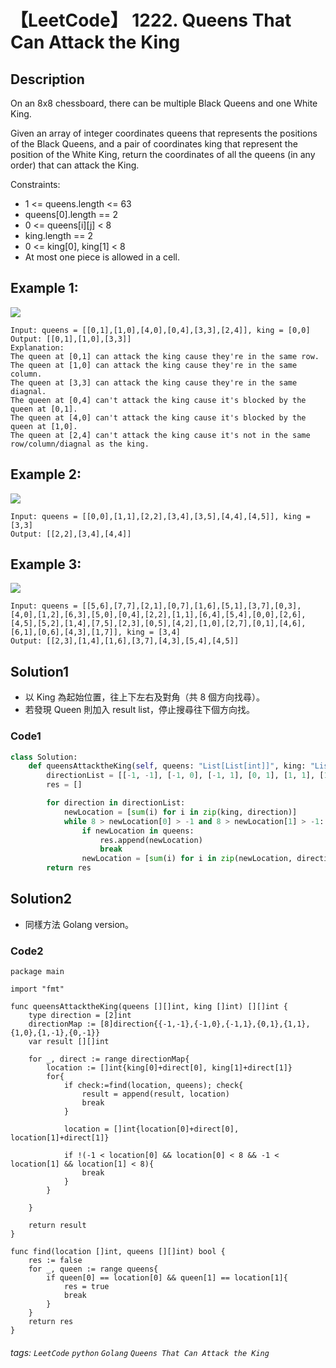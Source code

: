 # 【LeetCode】 1222. Queens That Can Attack the King

## Description
On an 8x8 chessboard, there can be multiple Black Queens and one White King.

Given an array of integer coordinates queens that represents the positions of the Black Queens, and a pair of coordinates king that represent the position of the White King, return the coordinates of all the queens (in any order) that can attack the King.

Constraints:

+ 1 <= queens.length <= 63
+ queens[0].length == 2
+ 0 <= queens[i][j] < 8
+ king.length == 2
+ 0 <= king[0], king[1] < 8
+ At most one piece is allowed in a cell.

## Example 1:
![](https://assets.leetcode.com/uploads/2019/10/01/untitled-diagram.jpg)
```
Input: queens = [[0,1],[1,0],[4,0],[0,4],[3,3],[2,4]], king = [0,0]
Output: [[0,1],[1,0],[3,3]]
Explanation:  
The queen at [0,1] can attack the king cause they're in the same row. 
The queen at [1,0] can attack the king cause they're in the same column. 
The queen at [3,3] can attack the king cause they're in the same diagnal. 
The queen at [0,4] can't attack the king cause it's blocked by the queen at [0,1]. 
The queen at [4,0] can't attack the king cause it's blocked by the queen at [1,0]. 
The queen at [2,4] can't attack the king cause it's not in the same row/column/diagnal as the king.
```

## Example 2:
![](https://assets.leetcode.com/uploads/2019/10/01/untitled-diagram-1.jpg)
```
Input: queens = [[0,0],[1,1],[2,2],[3,4],[3,5],[4,4],[4,5]], king = [3,3]
Output: [[2,2],[3,4],[4,4]]
```

## Example 3:
![](https://assets.leetcode.com/uploads/2019/10/01/untitled-diagram-2.jpg)
```
Input: queens = [[5,6],[7,7],[2,1],[0,7],[1,6],[5,1],[3,7],[0,3],[4,0],[1,2],[6,3],[5,0],[0,4],[2,2],[1,1],[6,4],[5,4],[0,0],[2,6],[4,5],[5,2],[1,4],[7,5],[2,3],[0,5],[4,2],[1,0],[2,7],[0,1],[4,6],[6,1],[0,6],[4,3],[1,7]], king = [3,4]
Output: [[2,3],[1,4],[1,6],[3,7],[4,3],[5,4],[4,5]]
```

## Solution1
* 以 King 為起始位置，往上下左右及對角（共 8 個方向找尋）。
* 若發現 Queen 則加入 result list，停止搜尋往下個方向找。

### Code1
```python
class Solution:
    def queensAttacktheKing(self, queens: "List[List[int]]", king: "List[int]") -> "List[List[int]]":
        directionList = [[-1, -1], [-1, 0], [-1, 1], [0, 1], [1, 1], [1, 0], [1, -1], [0, -1]]
        res = []

        for direction in directionList:
            newLocation = [sum(i) for i in zip(king, direction)]
            while 8 > newLocation[0] > -1 and 8 > newLocation[1] > -1:
                if newLocation in queens:
                    res.append(newLocation)
                    break
                newLocation = [sum(i) for i in zip(newLocation, direction)]
        return res
```
## Solution2
* 同樣方法 Golang version。

### Code2
```golang
package main

import "fmt"

func queensAttacktheKing(queens [][]int, king []int) [][]int {
	type direction = [2]int
	directionMap := [8]direction{{-1,-1},{-1,0},{-1,1},{0,1},{1,1},{1,0},{1,-1},{0,-1}}
	var result [][]int

	for _, direct := range directionMap{
		location := []int{king[0]+direct[0], king[1]+direct[1]}
		for{
			if check:=find(location, queens); check{
				result = append(result, location)
				break
			}

			location = []int{location[0]+direct[0], location[1]+direct[1]}

			if !(-1 < location[0] && location[0] < 8 && -1 < location[1] && location[1] < 8){
				break
			}
		}

	}

	return result
}

func find(location []int, queens [][]int) bool {
	res := false
	for _, queen := range queens{
		if queen[0] == location[0] && queen[1] == location[1]{
			res = true
			break
		}
	}
	return res
}
```

###### tags: `LeetCode` `python` `Golang` `Queens That Can Attack the King` 